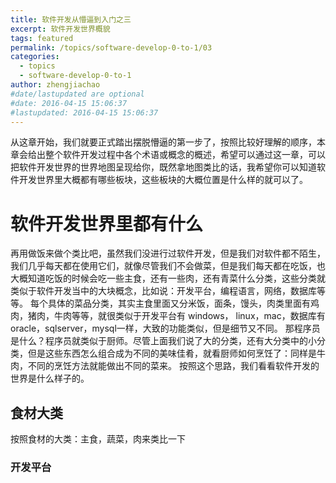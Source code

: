 ```yaml
---
title: 软件开发从懵逼到入门之三
excerpt: 软件开发世界概貌
tags: featured
permalink: /topics/software-develop-0-to-1/03
categories:
  - topics
  - software-develop-0-to-1
author: zhengjiachao
#date/lastupdated are optional
#date: 2016-04-15 15:06:37
#lastupdated: 2016-04-15 15:06:37
---
```


从这章开始，我们就要正式踏出摆脱懵逼的第一步了，按照比较好理解的顺序，本章会给出整个软件开发过程中各个术语或概念的概述，希望可以通过这一章，可以把软件开发世界的世界地图呈现给你，既然拿地图类比的话，我希望你可以知道软件开发世界里大概都有哪些板块，这些板块的大概位置是什么样的就可以了。

# 软件开发世界里都有什么 #

再用做饭来做个类比吧，虽然我们没进行过软件开发，但是我们对软件都不陌生，我们几乎每天都在使用它们，就像尽管我们不会做菜，但是我们每天都在吃饭，也大概知道吃饭的时候会吃一些主食，还有一些肉，还有青菜什么分类，这些分类就类似于软件开发当中的大块概念，比如说：开发平台，编程语言，网络，数据库等等。 
每个具体的菜品分类，其实主食里面又分米饭，面条，馒头，肉类里面有鸡肉，猪肉，牛肉等等，就很类似于开发平台有 windows， linux，mac，数据库有oracle，sqlserver，mysql一样，大致的功能类似，但是细节又不同。
那程序员是什么？程序员就类似于厨师。尽管上面我们说了大的分类，还有大分类中的小分类，但是这些东西怎么组合成为不同的美味佳肴，就看厨师如何烹饪了：同样是牛肉，不同的烹饪方法就能做出不同的菜来。
按照这个思路，我们看看软件开发的世界是什么样子的。

## 食材大类 ##

按照食材的大类：主食，蔬菜，肉来类比一下

### 开发平台 ###

